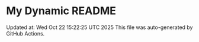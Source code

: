 # My Dynamic README
Updated at: Wed Oct 22 15:22:25 UTC 2025
This file was auto-generated by GitHub Actions.
